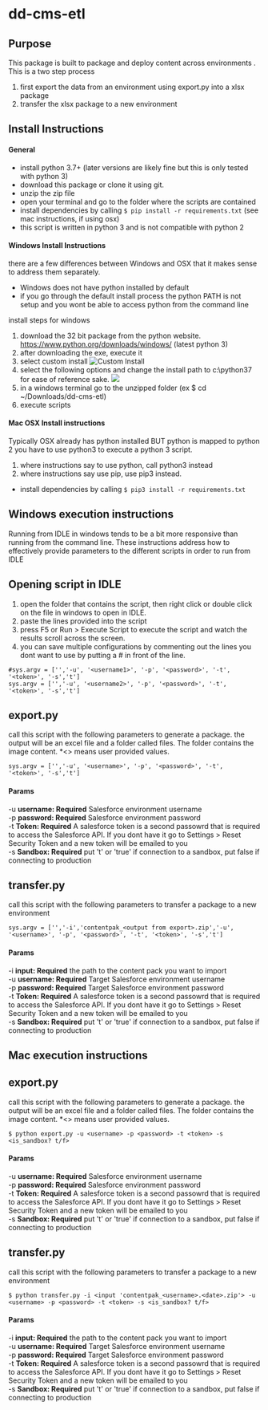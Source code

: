 # dd-cms-etl

## Purpose
This package is built to package and deploy content across environments
. This is a two step process
1. first export the data from an environment using export.py into a xlsx package
2. transfer the xlsx package to a new environment

## Install Instructions
#### General
* install python 3.7+ (later versions are likely fine but this is only tested with python 3)
* download this package or clone it using git.
* unzip the zip file
* open your terminal and go to the folder where the scripts are contained
* install dependencies by calling 
   ```$ pip install -r requirements.txt``` (see mac instructions, if using osx)
* this script is written in python 3 and is not compatible with python 2
   
#### Windows Install Instructions
there are a few differences between Windows and OSX that it makes sense to address them separately.
* Windows does not have python installed by default
* if you go through the default install process the python PATH is not setup and you wont be able to access python from the command line

install steps for windows
1. download the 32 bit package from the python website. https://www.python.org/downloads/windows/ (latest python 3)
2. after downloading the exe, execute it 
3. select custom install 
![](https://docs.python.org/3/_images/win_installer.png "Custom Install")
4. select the following options and change the install path to c:\python37 for ease of reference sake. 
![](http://www.pitt.edu/~naraehan/python3/img/win-install3.png)
5. in a windows terminal go to the unzipped folder (ex $ cd ~/Downloads/dd-cms-etl)
6. execute scripts


#### Mac OSX Install instructions
Typically OSX already has python installed BUT python is mapped to python 2 you have to use python3 to execute a python 3 script.
1. where instructions say to use python, call python3 instead
2. where instructions say use pip, use pip3 instead.
* install dependencies by calling 
   ```$ pip3 install -r requirements.txt```
   

## Windows execution instructions
Running from IDLE in windows tends to be a bit more responsive than running from the command line. These instructions address how to effectively provide parameters to the different scripts in order to run from IDLE

## Opening script in IDLE
1. open the folder that contains the script, then right click or double click on the file in windows to open in IDLE.
2. paste the lines provided into the script
3. press F5 or Run > Execute Script to execute the script and watch the results scroll across the screen. 
4. you can save multiple configurations by commenting out the lines you dont want to use by putting a # in front of the line. 
```
#sys.argv = ['','-u', '<username1>', '-p', '<password>', '-t', '<token>', '-s','t']
sys.argv = ['','-u', '<username2>', '-p', '<password>', '-t', '<token>', '-s','t']
```

## export.py
call this script with the following parameters to generate a package. 
the output will be an excel file and a folder called files. The folder contains the image content. *<> means user provided values.

```sys.argv = ['','-u', '<username>', '-p', '<password>', '-t', '<token>', '-s','t']```

#### Params
-u **username: Required** Salesforce environment username  
-p **password: Required** Salesforce environment password  
-t **Token: Required**   A salesforce token is a second passowrd that is required to access the Salesforce API. If you dont have it go to Settings > Reset Security Token and a new token will be emailed to you  
-s **Sandbox: Required** put 't' or 'true' if connection to a sandbox, put false if connecting to production

## transfer.py
call this script with the following parameters to transfer a package to a new environment

```sys.argv = ['','-i','contentpak_<output from export>.zip','-u', '<username>', '-p', '<password>', '-t', '<token>', '-s','t']```

#### Params
-i **input: Required** the path to the content pack you want to import  
-u **username: Required** Target Salesforce environment username   
-p **password: Required** Target Salesforce environment password  
-t **Token: Required**   A salesforce token is a second passowrd that is required to access the Salesforce API. If you dont have it go to Settings > Reset Security Token and a new token will be emailed to you  
-s **Sandbox: Required** put 't' or 'true' if connection to a sandbox, put false if connecting to production  

## Mac execution instructions

## export.py
call this script with the following parameters to generate a package. 
the output will be an excel file and a folder called files. The folder contains the image content. *<> means user provided values.  

```$ python export.py -u <username> -p <password> -t <token> -s <is_sandbox? t/f>```

#### Params
-u **username: Required** Salesforce environment username  
-p **password: Required** Salesforce environment password  
-t **Token: Required**   A salesforce token is a second passowrd that is required to access the Salesforce API. If you dont have it go to Settings > Reset Security Token and a new token will be emailed to you  
-s **Sandbox: Required** put 't' or 'true' if connection to a sandbox, put false if connecting to production

## transfer.py
call this script with the following parameters to transfer a package to a new environment

```$ python transfer.py -i <input 'contentpak_<username>.<date>.zip'> -u <username> -p <password> -t <token> -s <is_sandbox? t/f>```
#### Params
-i **input: Required** the path to the content pack you want to import  
-u **username: Required** Target Salesforce environment username   
-p **password: Required** Target Salesforce environment password  
-t **Token: Required**   A salesforce token is a second passowrd that is required to access the Salesforce API. If you dont have it go to Settings > Reset Security Token and a new token will be emailed to you  
-s **Sandbox: Required** put 't' or 'true' if connection to a sandbox, put false if connecting to production  

